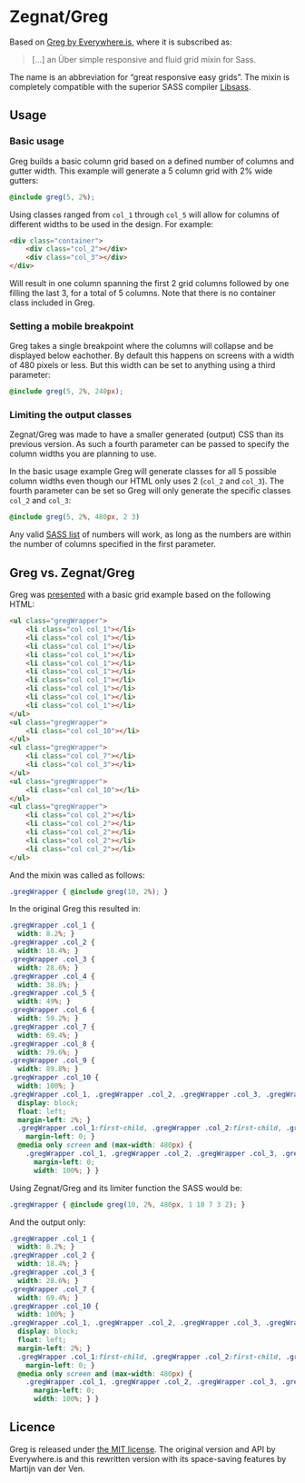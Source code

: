 # Zegnat/Greg

Based on [Greg by Everywhere.is](https://github.com/everywhereis/Greg), where it is subscribed as:

> […] an Über simple responsive and fluid grid mixin for Sass.

The name is an abbreviation for “great responsive easy grids”. The mixin is completely compatible with the superior SASS compiler [Libsass](http://libsass.org).

## Usage

### Basic usage

Greg builds a basic column grid based on a defined number of columns and gutter width. This example will generate a 5 column grid with 2% wide gutters:

```scss
@include greg(5, 2%);
```

Using classes ranged from `col_1` through `col_5` will allow for columns of different widths to be used in the design. For example:

```html
<div class="container">
    <div class="col_2"></div>
    <div class="col_3"></div>
</div>
```

Will result in one column spanning the first 2 grid columns followed by one filling the last 3, for a total of 5 columns. Note that there is no container class included in Greg.

### Setting a mobile breakpoint

Greg takes a single breakpoint where the columns will collapse and be displayed below eachother. By default this happens on screens with a width of 480 pixels or less. But this width can be set to anything using a third parameter:

```scss
@include greg(5, 2%, 240px);
```

### Limiting the output classes

Zegnat/Greg was made to have a smaller generated (output) CSS than its previous version. As such a fourth parameter can be passed to specify the column widths you are planning to use.

In the basic usage example Greg will generate classes for all 5 possible column widths even though our HTML only uses 2 (`col_2` and `col_3`). The fourth parameter can be set so Greg will only generate the specific classes `col_2` and `col_3`:

```scss
@include greg(5, 2%, 480px, 2 3)
```

Any valid [SASS list](http://sass-lang.com/documentation/file.SASS_REFERENCE.html#lists) of numbers will work, as long as the numbers are within the number of columns specified in the first parameter.

## Greg vs. Zegnat/Greg

Greg was [presented](http://everywhere.is/opinionated/greg-a-super-simple-sass-mixin/) with a basic grid example based on the following HTML:

```html
<ul class="gregWrapper">
    <li class="col col_1"></li>
    <li class="col col_1"></li>
    <li class="col col_1"></li>
    <li class="col col_1"></li>
    <li class="col col_1"></li>
    <li class="col col_1"></li>
    <li class="col col_1"></li>
    <li class="col col_1"></li>
    <li class="col col_1"></li>
    <li class="col col_1"></li>
</ul>
<ul class="gregWrapper">
    <li class="col col_10"></li>
</ul>
<ul class="gregWrapper">
    <li class="col col_7"></li>
    <li class="col col_3"></li>
</ul>
<ul class="gregWrapper">
    <li class="col col_10"></li>
</ul>
<ul class="gregWrapper">
    <li class="col col_2"></li>
    <li class="col col_2"></li>
    <li class="col col_2"></li>
    <li class="col col_2"></li>
    <li class="col col_2"></li>
</ul>
```

And the mixin was called as follows:

```scss
.gregWrapper { @include greg(10, 2%); }
```

In the original Greg this resulted in:

```css
.gregWrapper .col_1 {
  width: 8.2%; }
.gregWrapper .col_2 {
  width: 18.4%; }
.gregWrapper .col_3 {
  width: 28.6%; }
.gregWrapper .col_4 {
  width: 38.8%; }
.gregWrapper .col_5 {
  width: 49%; }
.gregWrapper .col_6 {
  width: 59.2%; }
.gregWrapper .col_7 {
  width: 69.4%; }
.gregWrapper .col_8 {
  width: 79.6%; }
.gregWrapper .col_9 {
  width: 89.8%; }
.gregWrapper .col_10 {
  width: 100%; }
.gregWrapper .col_1, .gregWrapper .col_2, .gregWrapper .col_3, .gregWrapper .col_4, .gregWrapper .col_5, .gregWrapper .col_6, .gregWrapper .col_7, .gregWrapper .col_8, .gregWrapper .col_9, .gregWrapper .col_10 {
  display: block;
  float: left;
  margin-left: 2%; }
  .gregWrapper .col_1:first-child, .gregWrapper .col_2:first-child, .gregWrapper .col_3:first-child, .gregWrapper .col_4:first-child, .gregWrapper .col_5:first-child, .gregWrapper .col_6:first-child, .gregWrapper .col_7:first-child, .gregWrapper .col_8:first-child, .gregWrapper .col_9:first-child, .gregWrapper .col_10:first-child {
    margin-left: 0; }
  @media only screen and (max-width: 480px) {
    .gregWrapper .col_1, .gregWrapper .col_2, .gregWrapper .col_3, .gregWrapper .col_4, .gregWrapper .col_5, .gregWrapper .col_6, .gregWrapper .col_7, .gregWrapper .col_8, .gregWrapper .col_9, .gregWrapper .col_10 {
      margin-left: 0;
      width: 100%; } }
```

Using Zegnat/Greg and its limiter function the SASS would be:

```scss
.gregWrapper { @include greg(10, 2%, 480px, 1 10 7 3 2); }
```

And the output only:

```css
.gregWrapper .col_1 {
  width: 8.2%; }
.gregWrapper .col_2 {
  width: 18.4%; }
.gregWrapper .col_3 {
  width: 28.6%; }
.gregWrapper .col_7 {
  width: 69.4%; }
.gregWrapper .col_10 {
  width: 100%; }
.gregWrapper .col_1, .gregWrapper .col_2, .gregWrapper .col_3, .gregWrapper .col_7, .gregWrapper .col_10 {
  display: block;
  float: left;
  margin-left: 2%; }
  .gregWrapper .col_1:first-child, .gregWrapper .col_2:first-child, .gregWrapper .col_3:first-child, .gregWrapper .col_7:first-child, .gregWrapper .col_10:first-child {
    margin-left: 0; }
  @media only screen and (max-width: 480px) {
    .gregWrapper .col_1, .gregWrapper .col_2, .gregWrapper .col_3, .gregWrapper .col_7, .gregWrapper .col_10 {
      margin-left: 0;
      width: 100%; } }
```

## Licence

Greg is released under [the MIT license](LICENSE). The original version and API by Everywhere.is and this rewritten version with its space-saving features by Martijn van der Ven.
